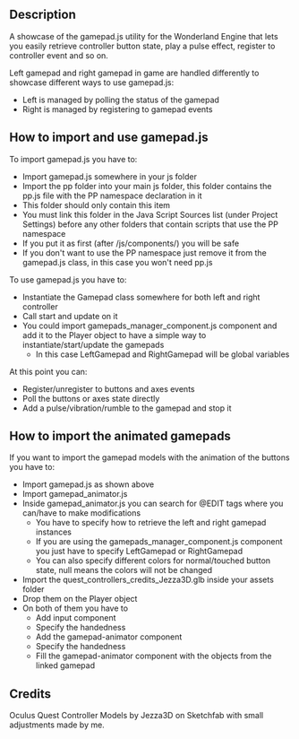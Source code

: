 
## Description
A showcase of the gamepad.js utility for the Wonderland Engine that lets you easily retrieve controller button state, play a pulse effect, register to controller event and so on.

Left gamepad and right gamepad in game are handled differently to showcase different ways to use gamepad.js:
  - Left is managed by polling the status of the gamepad
  - Right is managed by registering to gamepad events

## How to import and use gamepad.js
To import gamepad.js you have to:
- Import gamepad.js somewhere in your js folder
- Import the pp folder into your main js folder, this folder contains the pp.js file with the PP namespace declaration in it
- This folder should only contain this item
- You must link this folder in the Java Script Sources list (under Project Settings) before any other folders that contain scripts that use the PP namespace
- If you put it as first (after /js/components/) you will be safe
- If you don't want to use the PP namespace just remove it from the gamepad.js class, in this case you won't need pp.js

To use gamepad.js you have to:
- Instantiate the Gamepad class somewhere for both left and right controller
- Call start and update on it 
- You could import gamepads_manager_component.js component and add it to the Player object to have a simple way to instantiate/start/update the gamepads
  - In this case LeftGamepad and RightGamepad will be global variables

At this point you can:
- Register/unregister to buttons and axes events
- Poll the buttons or axes state directly
- Add a pulse/vibration/rumble to the gamepad and stop it

## How to import the animated gamepads
If you want to import the gamepad models with the animation of the buttons you have to:
- Import gamepad.js as shown above
- Import gamepad_animator.js
- Inside gamepad_animator.js you can search for @EDIT tags where you can/have to make modifications
  - You have to specify how to retrieve the left and right gamepad instances
  - If you are using the gamepads_manager_component.js component you just have to specify LeftGamepad or RightGamepad
  - You can also specify different colors for normal/touched button state, null means the colors will not be changed
- Import the quest_controllers_credits_Jezza3D.glb inside your assets folder
- Drop them on the Player object
- On both of them you have to
  - Add input component
  - Specify the handedness
  - Add the gamepad-animator component
  - Specify the handedness
  - Fill the gamepad-animator component with the objects from the linked gamepad

## Credits
Oculus Quest Controller Models by Jezza3D on Sketchfab with small adjustments made by me.
